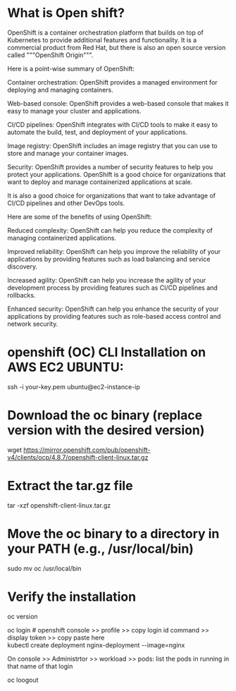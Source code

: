 
What is Open shift?
=======================
OpenShift is a container orchestration platform that builds on top of Kubernetes to provide additional features and functionality. 
  It is a commercial product from Red Hat, but there is also an open source version called """OpenShift Origin""".

Here is a point-wise summary of OpenShift:

Container orchestration: 
    OpenShift provides a managed environment for deploying and managing containers.
  
Web-based console: 
    OpenShift provides a web-based console that makes it easy to manage your cluster and applications.
  
CI/CD pipelines: 
    OpenShift integrates with CI/CD tools to make it easy to automate the build, test, and deployment of your applications.
  
Image registry: 
    OpenShift includes an image registry that you can use to store and manage your container images.
  
Security:
    OpenShift provides a number of security features to help you protect your applications.
OpenShift is a good choice for organizations that want to deploy and manage containerized applications at scale. 
  
  
It is also a good choice for organizations that want to take advantage of CI/CD pipelines and other DevOps tools.

Here are some of the benefits of using OpenShift:

Reduced complexity: 
    OpenShift can help you reduce the complexity of managing containerized applications.
  
Improved reliability: 
    OpenShift can help you improve the reliability of your applications by providing features such as load balancing and service discovery.
  
Increased agility:
    OpenShift can help you increase the agility of your development process by providing features such as CI/CD pipelines and rollbacks.
  
Enhanced security:
    OpenShift can help you enhance the security of your applications by providing features such as role-based access control and network security.
  
openshift (OC) CLI Installation on AWS EC2 UBUNTU:
==================================================

ssh -i your-key.pem ubuntu@ec2-instance-ip

# Download the oc binary (replace version with the desired version)
wget https://mirror.openshift.com/pub/openshift-v4/clients/ocp/4.8.7/openshift-client-linux.tar.gz

# Extract the tar.gz file
tar -xzf openshift-client-linux.tar.gz

# Move the oc binary to a directory in your PATH (e.g., /usr/local/bin)
sudo mv oc /usr/local/bin

# Verify the installation
oc version

oc login # openshift console >> profile >> copy login id command >> display token >> copy paste here  
kubectl create deployment nginx-deployment --image=nginx  

On console >> Administrtor >> workload  >> pods: list the pods in running in that name of that login  

oc loogout  
